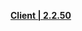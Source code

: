 **[Client | 2.2.50](https://autopatchhkws.yuanshen.com/client_app/download/beta_pc/20211011172813_qxFMwnLiMTBWXxNQ/GenshinImpact_2.2.50_beta.zip)**
